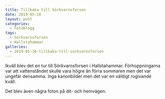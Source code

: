 ```yaml
---
title: Tillbaka till Sörkvarnsforsen
date: 2019-05-16
layout: post
categories:
  - Fotoblogg
tags:
  - Sörkvarnsforsen
  - Hallstahammar
galleries:
  - 2019-05-16-tillbaka-till-sorkvarnsforsen
---
```


Ikväll blev det en tur till Sörkvarnsforsen i Hallstahammar. Förhoppningarna var att vattenståndet skulle vara högre än förra sommaren men det var ungefär densamma. Inga kanonbilder men det var en väldigt rogivande kväll.

Det blev även några foton på dit- och hemvägen.
